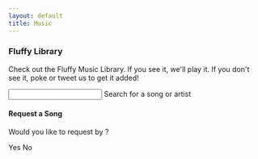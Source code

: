 ```yaml
---
layout: default
title: Music
---
```


<div class="container">
  <h3>Fluffy Library</h3>
  <p>Check out the Fluffy Music Library.  If you see it, we'll play it.  If you don't see it, poke or tweet us to get it added!</p>
  <div class="row">
    <div class="input-field col s12 m6">
      <input id="search" type="text" class="validate">
      <label for="search">Search for a song or artist</label>
    </div>
  </div>
  <div id="wrapper" class="row">
  </div>
</div>

<div id="requestModal" class="modal">
  <div class="modal-content">
    <h4>Request a Song</h4>
    <p>Would you like to request <strong id="requestTitle"></strong> by <strong id="requestArtist"></strong>?</p>
    <input id="requestSongId" type="hidden" name="songId" value="">
  </div>
  <div class="modal-footer">
    <a id="requestSong" class="modal-action modal-close waves-effect waves-light light-blue lighten-2 btn">Yes</a>
    <a class="modal-action modal-close waves-effect waves-blue btn-flat">No</a>
  </div>
</div>

<script>
  $(function () {
    $('#requestModal').modal({
      ready: function(modal, trigger) {
        let songId = trigger[0].parentNode.parentNode.id;
        let artist = $('input[name="' + songId + '-artist"]').val();
        let title = $('input[name="' + songId + '-title"]').val();
        $('#requestArtist').text(artist);
        $('#requestTitle').text(title);
        $('#requestSongId').val(songId);

        $('#requestSong').click(function() {
          requestSong($('#requestSongId').val());
          $('#requestSong').off('click');
        });
      }
    });

    loadSongs();
    $('#search').keyup($.debounce(500, function() {
      loadSongs($('#search').val());
    }));
  });

  const Item = ({ id, album_art_url, artist, title }) => `
  <div class="col s12 m5 l4">
    <div id="${id}" class="card">
      <div class="card-image">
        <img src="${album_art_url}">
        <a href="#requestModal" class="btn-floating halfway-fab waves-effect waves-light red" alt="Request Song"><i class="material-icons">thumb_up</i></a>
      </div>
      <div class="card-content">
        <p class="truncate">${artist} - ${title}</p>
        <input type="hidden" name="${id}-artist" value="${artist}"></input>
        <input type="hidden" name="${id}-title" value="${title}"></input>
      </div>
    </div>
  </div>
`;

  function loadSongs(q) {
    if (!q) {
      q = '';
    }
    $.get(fluffyApi + 'songs?top=12&q=' + q, function(data, status){
      $('#wrapper').html(data.map(Item).join(''));
    }).fail(function(){
      Materialize.toast('We can\'t load the library right now, try again later!', 4000, 'rounded');
    });
  }

  function requestSong(id) {
    if (!id) {
        Materialize.toast('Something went wrong when requesting your song, please try again later.', 4000, 'rounded');
    }
    $.post(fluffyApi + 'requests/' + id, function(data, status){
      Materialize.toast('Sweet! We\'ve requested your song, it\'ll play soon.', 4000, 'rounded');
    }).fail(function(error){
      if (error.status === 429) {
        Materialize.toast(error.responseText, 4000, 'rounded');
      } else {
        Materialize.toast('Something went wrong when requesting your song, please try again later.', 4000, 'rounded');
      }
    });
  }
</script>
